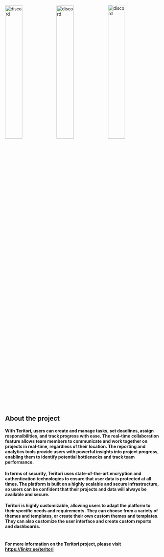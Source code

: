 
[<img src='https://user-images.githubusercontent.com/83868103/215572894-9ec38124-2d2b-4e48-9a29-5ca68fbc2614.png' alt='discord'  width='33.3%'>](https://github.com/romanv1812/Teritori/blob/main/data/mainnet_guide.md)[<img src='https://user-images.githubusercontent.com/83868103/215572987-55c89326-4201-41df-a21a-dde97ebd1280.png' alt='discord'  width='33.3%'>](https://restake.app/teritori/torivaloper1qy38xmcrnht0kt5c5fryvl8llrpdwer6atxj5u/stake)[<img src='https://user-images.githubusercontent.com/83868103/215573016-93348857-c5f8-4480-a22e-3d6c9ab94444.png' alt='discord'  width='33.39%'>](https://github.com/romanv1812/Teritori/blob/main/data/services.md)

## About the project
#### With Teritori, users can create and manage tasks, set deadlines, assign responsibilities, and track progress with ease. The real-time collaboration feature allows team members to communicate and work together on projects in real-time, regardless of their location. The reporting and analytics tools provide users with powerful insights into project progress, enabling them to identify potential bottlenecks and track team performance. 


#### In terms of security, Teritori uses state-of-the-art encryption and authentication technologies to ensure that user data is protected at all times. The platform is built on a highly scalable and secure infrastructure, so users can be confident that their projects and data will always be available and secure.

#### Teritori is highly customizable, allowing users to adapt the platform to their specific needs and requirements. They can choose from a variety of themes and templates, or create their own custom themes and templates. They can also customize the user interface and create custom reports and dashboards.
#
#### For more information on the Teritori project, please visit https://linktr.ee/teritori
